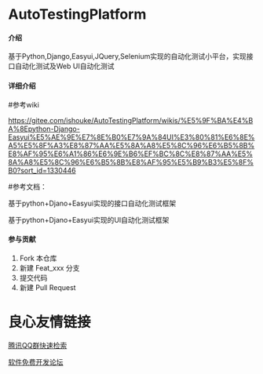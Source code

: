 # AutoTestingPlatform

#### 介绍
基于Python,Django,Easyui,JQuery,Selenium实现的自动化测试小平台，实现接口自动化测试及Web UI自动化测试

#### 详细介绍

#参考wiki

https://gitee.com/ishouke/AutoTestingPlatform/wikis/%E5%9F%BA%E4%BA%8Epython-Django-Easyui%E5%AE%9E%E7%8E%B0%E7%9A%84UI%E3%80%81%E6%8E%A5%E5%8F%A3%E8%87%AA%E5%8A%A8%E5%8C%96%E6%B5%8B%E8%AF%95%E6%A1%86%E6%9E%B6%EF%BC%8C%E8%87%AA%E5%8A%A8%E5%8C%96%E6%B5%8B%E8%AF%95%E5%B9%B3%E5%8F%B0?sort_id=1330446

#参考文档：

基于python+Djano+Easyui实现的接口自动化测试框架

基于python+Djano+Easyui实现的UI自动化测试框架

#### 参与贡献

1. Fork 本仓库
2. 新建 Feat_xxx 分支
3. 提交代码
4. 新建 Pull Request

 # 良心友情链接

[腾讯QQ群快速检索](http://u.720life.cn/s/8cf73f7c)

[软件免费开发论坛](http://u.720life.cn/s/bbb01dc0)